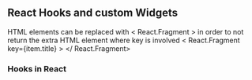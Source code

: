 ## React Hooks and custom Widgets

HTML elements can be replaced with < React.Fragment > in order to not return the extra HTML element where key is involved
< React.Fragment key={item.title} >
</ React.Fragment>

### Hooks in React
